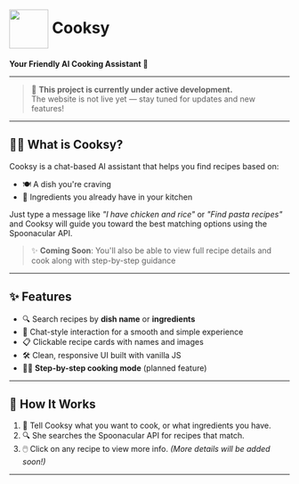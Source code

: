<h1>
  <img src="https://github.com/user-attachments/assets/6b7751e3-1f84-4821-8896-fa42474a8165" width="70" style="vertical-align: middle;"/>
  Cooksy
</h1>

<p><strong>Your Friendly AI Cooking Assistant 🍳</strong></p>

---

> 🚧 **This project is currently under active development.**  
> The website is not live yet — stay tuned for updates and new features!

---

## 🧑‍🍳 What is Cooksy?

Cooksy is a chat-based AI assistant that helps you find recipes based on:

- 🍽️ A dish you're craving  
- 🥕 Ingredients you already have in your kitchen

Just type a message like *"I have chicken and rice"* or *"Find pasta recipes"* and Cooksy will guide you toward the best matching options using the Spoonacular API.

> ✨ **Coming Soon**: You'll also be able to view full recipe details and cook along with step-by-step guidance 

---

## ✨ Features

- 🔍 Search recipes by **dish name** or **ingredients**
- 🤖 Chat-style interaction for a smooth and simple experience
- 📋 Clickable recipe cards with names and images
- 🛠️ Clean, responsive UI built with vanilla JS
- 🧑‍🍳 **Step-by-step cooking mode** (planned feature)

---

## 💬 How It Works

1. 🧠 Tell Cooksy what you want to cook, or what ingredients you have.
2. 🔍 She searches the Spoonacular API for recipes that match.
3. 🖱️ Click on any recipe to view more info. *(More details will be added soon!)*

---
